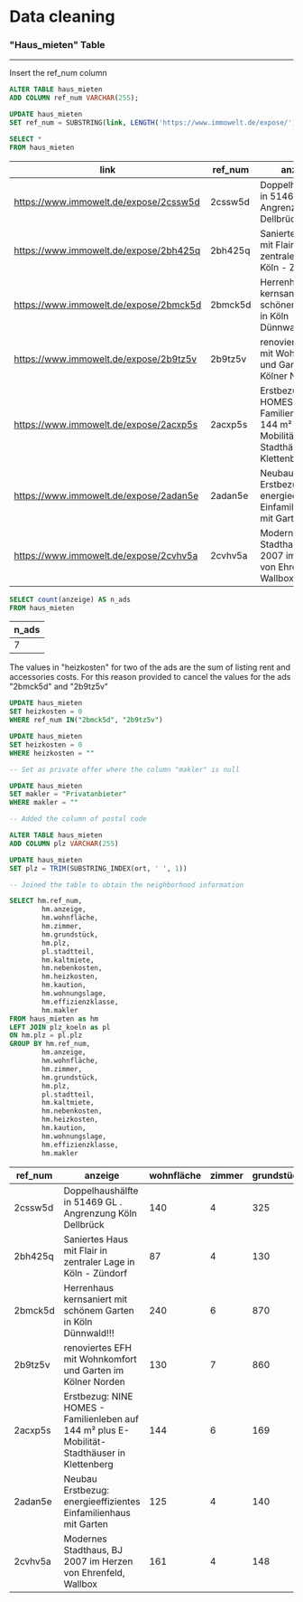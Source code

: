 # Data cleaning
### "Haus_mieten" Table
---
Insert the ref_num column
```sql
ALTER TABLE haus_mieten
ADD COLUMN ref_num VARCHAR(255);
```
```sql
UPDATE haus_mieten
SET ref_num = SUBSTRING(link, LENGTH('https://www.immowelt.de/expose/') + 1);
```
```sql
SELECT *
FROM haus_mieten
```
| link                                   | ref_num | anzeige                                                                                      | wohnfläche | zimmer | grundstück | ort                              | kaltmiete | nebenkosten | heizkosten | kaution | wohnungslage     | effizienzklasse | makler                                                  |
|----------------------------------------|---------|----------------------------------------------------------------------------------------------|------------|--------|------------|----------------------------------|-----------|-------------|------------|---------|------------------|-----------------|---------------------------------------------------------|
| https://www.immowelt.de/expose/2cssw5d | 2cssw5d | Doppelhaushälfte in 51469 GL . Angrenzung Köln Dellbrück                                     | 140        | 4      | 325        | 51469 Bergisch-Gladbach/Delbrück | 2240      | 290         |            | 5850    | Doppelhaushälfte | A+              | ohne-makler.net - Immobilien selbst vermarkten          |
| https://www.immowelt.de/expose/2bh425q | 2bh425q | Saniertes Haus mit Flair in zentraler Lage in Köln - Zündorf                                 | 87         | 4      | 130        | 51143 Köln                       | 1300      | 200         |            | 3000    | Einfamilienhaus  | F               | Immobilien Bernd Minkley                                |
| https://www.immowelt.de/expose/2bmck5d | 2bmck5d | Herrenhaus kernsaniert mit schönem Garten in Köln Dünnwald!!!                                | 240        | 6      | 870        | 51069 Köln                       | 3240      | 200         | 3440       | 9720    | Einfamilienhaus  |                 | Krupp Immobilien                                        |
| https://www.immowelt.de/expose/2b9tz5v | 2b9tz5v | renoviertes EFH mit Wohnkomfort und Garten im Kölner Norden                                  | 130        | 7      | 860        | 50737 Köln                       | 2650      | 250         | 2900       | 5200    | Einfamilienhaus  | B               |                                                         |
| https://www.immowelt.de/expose/2acxp5s | 2acxp5s | Erstbezug: NINE HOMES - Familienleben auf 144 m² plus E-Mobilität-Stadthäuser in Klettenberg | 144        | 6      | 169        | 50939 Köln                       | 4250      | 500         |            | 12750   | Stadthaus        | B               | INTERHOUSE Immobilienvermittlungs- und Verwaltungs GmbH |
| https://www.immowelt.de/expose/2adan5e | 2adan5e | Neubau Erstbezug: energieeffizientes Einfamilienhaus mit Garten                              | 125        | 4      | 140        | 51061 Köln                       | 2000      | 295         |            | 6000    | Reihenmittelhaus | B               | Bay Immobilien                                          |
| https://www.immowelt.de/expose/2cvhv5a | 2cvhv5a | Modernes Stadthaus, BJ 2007 im Herzen von Ehrenfeld, Wallbox                                 | 161        | 4      | 148        | 50823 Köln                       | 2700      | 200         | 135        | 8100    | Einfamilienhaus  | B               |                                                         |

```sql
SELECT count(anzeige) AS n_ads
FROM haus_mieten
```
| n_ads |
|-------|
| 7     |

The values in "heizkosten" for two of the ads are the sum of listing rent and accessories costs. 
For this reason provided to cancel the values for the ads "2bmck5d" and "2b9tz5v"
```sql
UPDATE haus_mieten
SET heizkosten = 0
WHERE ref_num IN("2bmck5d", "2b9tz5v")
```
```sql
UPDATE haus_mieten
SET heizkosten = 0
WHERE heizkosten = ""
```
```sql
-- Set as private offer where the column "makler" is null

UPDATE haus_mieten
SET makler = "Privatanbieter"
WHERE makler = ""
```
```sql
-- Added the column of postal code

ALTER TABLE haus_mieten
ADD COLUMN plz VARCHAR(255)

UPDATE haus_mieten
SET plz = TRIM(SUBSTRING_INDEX(ort, ' ', 1))
```

```sql
-- Joined the table to obtain the neighborhood information

SELECT hm.ref_num,
        hm.anzeige,
        hm.wohnfläche,
        hm.zimmer,
        hm.grundstück,
        hm.plz,
        pl.stadtteil,
        hm.kaltmiete,
        hm.nebenkosten,
        hm.heizkosten,
        hm.kaution,
        hm.wohnungslage,
        hm.effizienzklasse,
        hm.makler
FROM haus_mieten as hm
LEFT JOIN plz_koeln as pl 
ON hm.plz = pl.plz
GROUP BY hm.ref_num,
        hm.anzeige,
        hm.wohnfläche,
        hm.zimmer,
        hm.grundstück,
        hm.plz,
        pl.stadtteil,
        hm.kaltmiete,
        hm.nebenkosten,
        hm.heizkosten,
        hm.kaution,
        hm.wohnungslage,
        hm.effizienzklasse,
        hm.makler
```

| ref_num | anzeige                                                                                      | wohnfläche | zimmer | grundstück | plz   | stadtteil   | kaltmiete | nebenkosten | heizkosten | kaution | wohnungslage     | effizienzklasse | makler                                                  |
|---------|----------------------------------------------------------------------------------------------|------------|--------|------------|-------|-------------|-----------|-------------|------------|---------|------------------|-----------------|---------------------------------------------------------|
| 2cssw5d | Doppelhaushälfte in 51469 GL . Angrenzung Köln Dellbrück                                     | 140        | 4      | 325        | 51469 | null        | 2240      | 290         |            | 5850    | Doppelhaushälfte | A+              | ohne-makler.net - Immobilien selbst vermarkten          |
| 2bh425q | Saniertes Haus mit Flair in zentraler Lage in Köln - Zündorf                                 | 87         | 4      | 130        | 51143 | Porz        | 1300      | 200         |            | 3000    | Einfamilienhaus  | F               | Immobilien Bernd Minkley                                |
| 2bmck5d | Herrenhaus kernsaniert mit schönem Garten in Köln Dünnwald!!!                                | 240        | 6      | 870        | 51069 | Dünnwald    | 3240      | 200         | 0          | 9720    | Einfamilienhaus  |                 | Krupp Immobilien                                        |
| 2b9tz5v | renoviertes EFH mit Wohnkomfort und Garten im Kölner Norden                                  | 130        | 7      | 860        | 50737 | Weidenpesch | 2650      | 250         | 0          | 5200    | Einfamilienhaus  | B               | Privatanbieter                                          |
| 2acxp5s | Erstbezug: NINE HOMES - Familienleben auf 144 m² plus E-Mobilität-Stadthäuser in Klettenberg | 144        | 6      | 169        | 50939 | Klettenberg | 4250      | 500         |            | 12750   | Stadthaus        | B               | INTERHOUSE Immobilienvermittlungs- und Verwaltungs GmbH |
| 2adan5e | Neubau Erstbezug: energieeffizientes Einfamilienhaus mit Garten                              | 125        | 4      | 140        | 51061 | Stammheim   | 2000      | 295         |            | 6000    | Reihenmittelhaus | B               | Bay Immobilien                                          |
| 2cvhv5a | Modernes Stadthaus, BJ 2007 im Herzen von Ehrenfeld, Wallbox                                 | 161        | 4      | 148        | 50823 | Innenstadt  | 2700      | 200         | 135        | 8100    | Einfamilienhaus  | B               | Privatanbieter                                          |




